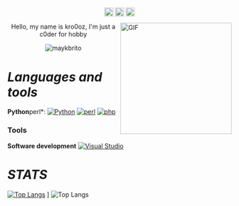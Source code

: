 #                                                                    

<p align="center">
<a href="https://twitter.com/1337kro" target="blank"><img align="center" src="https://cdn.jsdelivr.net/npm/simple-icons@3.0.1/icons/twitter.svg" alt="kro" height="20" width="20" /></a>
<a href="https://t.me/wisbvb" target="blank"><img align="center" src="https://cdn.jsdelivr.net/npm/simple-icons@3.0.1/icons/telegram.svg" alt="kro" height="20" width="20" /></a>
<a href="https://www.youtube.com/channel/UCAkEEbGfdDhyBmkOwm4Lh4w" target="blank"><img align="center" src="https://cdn.jsdelivr.net/npm/simple-icons@3.0.1/icons/youtube.svg" alt="kro" height="20" width="20" /></a>
</p>

<img align="right" alt="GIF" height="250" width="250"  src="" />

<p align="center">Hello, my name is kro0oz, I'm just a c0der for hobby</p>
<p align="center"> <img src="https://komarev.com/ghpvc/?username=kro0oz" alt="maykbrito" /> </p>


#                                                                    *Languages and tools*

**Python**perl*:
[![Python](https://img.shields.io/badge/-Python-black?style=flat&logo=python&link=https://github.com/Beutrano/Python)](https://github.com/https://github.com/extimative/Python)
[![perl](https://img.shields.io/badge/perl--black?style=flat&logo=perl&link=https://github.com/Beutrano/perl)](https://github.com/https://github.com/extimative/perl)
[![php](https://img.shields.io/badge/php--black?style=flat&logo=php&link=https://github.com/Beutrano/php)](https://github.com/https://github.com/extimative/php)

### Tools


**Software development**
[![Visual Studio](https://img.shields.io/badge/-007ACC?style=flat&logo=Visual-Studio-Code&logoColor=white&link=https://github.com/kro0oz "Visual Studio")](https://github.com/Cmmdx0)


#                                                                    *STATS*


[![Top Langs](https://github-readme-stats.vercel.app/api/top-langs/?username=kro0oz&show_icons=true&theme=dark)](https://github.com/extimative/github-readme-stats) ] ![Top Langs](https://github-readme-stats.vercel.app/api?username=kro0oz&show_icons=true&theme=dark)
